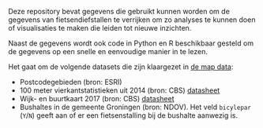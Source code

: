 Deze repository bevat gegevens die gebruikt kunnen worden om de gegevens van fietsendiefstallen te verrijken om zo analyses te kunnen doen of visualisaties te maken die leiden tot nieuwe inzichten.

Naast de gegevens wordt ook code in Python en R beschikbaar gesteld om de gegevens op een snelle en eenvoudige manier in te lezen.

Het gaat om de volgende datasets die zijn klaargezet in [de map data](https://github.com/KennisnetwerkDataScience/Fietsendiefstallen/tree/master/data):
* Postcodegebieden (bron: ESRI)
* 100 meter vierkantstatistieken uit 2014 (bron: CBS) [datasheet](https://www.cbs.nl/-/media/imported/documents/2014/44/statistische%20gegevens%20per%20vierkant%20update%20oktober%202014.pdf?la=nl-nl)
* Wijk- en buurtkaart 2017 (bron: CBS) [datasheet](https://www.cbs.nl/-/media/_pdf/2017/36/2017ep37%20toelichting%20wijk%20en%20buurtkaart%202017.pdf)
* Bushaltes in de gemeente Groningen (bron: NDOV). Het veld `bicylepar` (`Y`/`N`) geeft aan of er een fietsenstalling bij de bushalte aanwezig is.